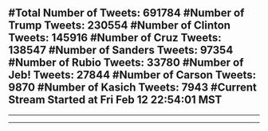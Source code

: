 #Total Number of Tweets: 691784 
#Number of Trump Tweets: 230554
#Number of Clinton Tweets: 145916
#Number of Cruz Tweets: 138547
#Number of Sanders Tweets: 97354
#Number of Rubio Tweets: 33780
#Number of Jeb! Tweets: 27844
#Number of Carson Tweets: 9870
#Number of Kasich Tweets: 7943
#Current Stream Started at Fri Feb 12 22:54:01 MST
---
---
---

